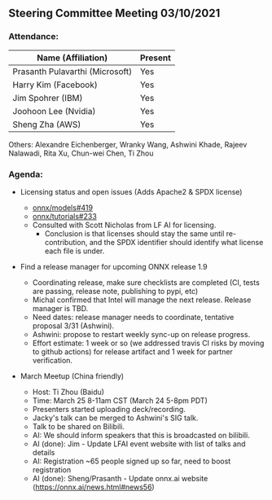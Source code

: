 ## Steering Committee Meeting 03/10/2021

### Attendance:

| Name (Affiliation)              | Present  |
| ------------------------------- | -------- |
| Prasanth Pulavarthi (Microsoft) | Yes      |
| Harry Kim (Facebook)            | Yes      |
| Jim Spohrer (IBM)               | Yes      |
| Joohoon Lee (Nvidia)            | Yes      |
| Sheng Zha (AWS)                 | Yes      |

Others: Alexandre Eichenberger, Wranky Wang, Ashwini Khade, Rajeev Nalawadi, Rita Xu, Chun-wei Chen, Ti Zhou

### Agenda:

* Licensing status and open issues (Adds Apache2 & SPDX license)
    * [onnx/models#419](https://github.com/onnx/models/pull/419)
    * [onnx/tutorials#233](https://github.com/onnx/tutorials/pull/233)
    * Consulted with Scott Nicholas from LF AI for licensing.
        * Conclusion is that licenses should stay the same until re-contribution, and the SPDX identifier should identify what license each file is under.

* Find a release manager for upcoming ONNX release 1.9
    * Coordinating release, make sure checklists are completed (CI, tests are passing, release note, publishing to pypi, etc)
    * Michal confirmed that Intel will manage the next release. Release manager is TBD.
    * Need dates: release manager needs to coordinate, tentative proposal 3/31 (Ashwini).
    * Ashwini: propose to restart weekly sync-up on release progress.
    * Effort estimate: 1 week or so (we addressed travis CI risks by moving to github actions) for release artifact and 1 week for partner verification.

* March Meetup (China friendly)
    * Host: Ti Zhou (Baidu)
    * Time: March 25 8-11am CST (March 24 5-8pm PDT)
    * Presenters started uploading deck/recording.
    * Jacky's talk can be merged to Ashwini's SIG talk.
    * Talk to be shared on Bilibili.
    * AI: We should inform speakers that this is broadcasted on bilibili.
    * AI (done): Jim - Update LFAI event website with list of talks and details
    * AI: Registration ~65 people signed up so far, need to boost registration
    * AI (done): Sheng/Prasanth - Update onnx.ai website (https://onnx.ai/news.html#news56)
